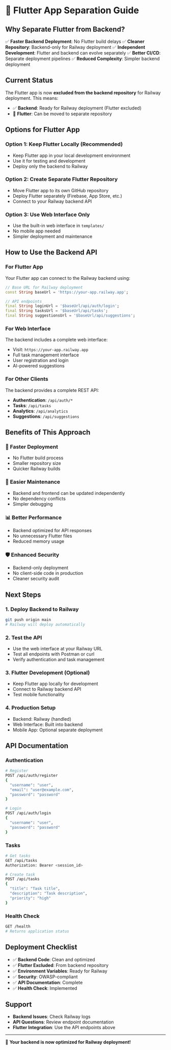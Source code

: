 # 📱 Flutter App Separation Guide

## Why Separate Flutter from Backend?

✅ **Faster Backend Deployment**: No Flutter build delays
✅ **Cleaner Repository**: Backend-only for Railway deployment
✅ **Independent Development**: Flutter and backend can evolve separately
✅ **Better CI/CD**: Separate deployment pipelines
✅ **Reduced Complexity**: Simpler backend deployment

## Current Status

The Flutter app is now **excluded from the backend repository** for Railway deployment. This means:

- ✅ **Backend**: Ready for Railway deployment (Flutter excluded)
- 📱 **Flutter**: Can be moved to separate repository

## Options for Flutter App

### Option 1: Keep Flutter Locally (Recommended)
- Keep Flutter app in your local development environment
- Use it for testing and development
- Deploy only the backend to Railway

### Option 2: Create Separate Flutter Repository
- Move Flutter app to its own GitHub repository
- Deploy Flutter separately (Firebase, App Store, etc.)
- Connect to your Railway backend API

### Option 3: Use Web Interface Only
- Use the built-in web interface in `templates/`
- No mobile app needed
- Simpler deployment and maintenance

## How to Use the Backend API

### For Flutter App
Your Flutter app can connect to the Railway backend using:

```dart
// Base URL for Railway deployment
const String baseUrl = 'https://your-app.railway.app';

// API endpoints
final String loginUrl = '$baseUrl/api/auth/login';
final String tasksUrl = '$baseUrl/api/tasks';
final String suggestionsUrl = '$baseUrl/api/suggestions';
```

### For Web Interface
The backend includes a complete web interface:
- Visit: `https://your-app.railway.app`
- Full task management interface
- User registration and login
- AI-powered suggestions

### For Other Clients
The backend provides a complete REST API:
- **Authentication**: `/api/auth/*`
- **Tasks**: `/api/tasks`
- **Analytics**: `/api/analytics`
- **Suggestions**: `/api/suggestions`

## Benefits of This Approach

### 🚀 **Faster Deployment**
- No Flutter build process
- Smaller repository size
- Quicker Railway builds

### 🔧 **Easier Maintenance**
- Backend and frontend can be updated independently
- No dependency conflicts
- Simpler debugging

### 📊 **Better Performance**
- Backend optimized for API responses
- No unnecessary Flutter files
- Reduced memory usage

### 🛡️ **Enhanced Security**
- Backend-only deployment
- No client-side code in production
- Cleaner security audit

## Next Steps

### 1. **Deploy Backend to Railway**
```bash
git push origin main
# Railway will deploy automatically
```

### 2. **Test the API**
- Use the web interface at your Railway URL
- Test all endpoints with Postman or curl
- Verify authentication and task management

### 3. **Flutter Development** (Optional)
- Keep Flutter app locally for development
- Connect to Railway backend API
- Test mobile functionality

### 4. **Production Setup**
- Backend: Railway (handled)
- Web Interface: Built into backend
- Mobile App: Optional separate deployment

## API Documentation

### Authentication
```bash
# Register
POST /api/auth/register
{
  "username": "user",
  "email": "user@example.com",
  "password": "password"
}

# Login
POST /api/auth/login
{
  "username": "user",
  "password": "password"
}
```

### Tasks
```bash
# Get tasks
GET /api/tasks
Authorization: Bearer <session_id>

# Create task
POST /api/tasks
{
  "title": "Task title",
  "description": "Task description",
  "priority": "high"
}
```

### Health Check
```bash
GET /health
# Returns application status
```

## Deployment Checklist

- ✅ **Backend Code**: Clean and optimized
- ✅ **Flutter Excluded**: From backend repository
- ✅ **Environment Variables**: Ready for Railway
- ✅ **Security**: OWASP-compliant
- ✅ **API Documentation**: Complete
- ✅ **Health Check**: Implemented

## Support

- **Backend Issues**: Check Railway logs
- **API Questions**: Review endpoint documentation
- **Flutter Integration**: Use the API endpoints above

---

🎉 **Your backend is now optimized for Railway deployment!** 